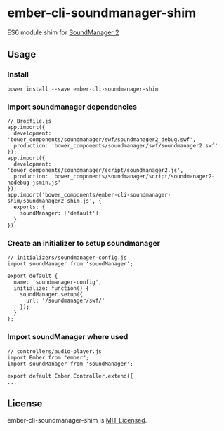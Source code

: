 ember-cli-soundmanager-shim
===========================

ES6 module shim for [SoundManager 2](https://github.com/scottschiller/SoundManager2)

## Usage

### Install
`bower install --save ember-cli-soundmanager-shim`

### Import soundmanager dependencies
```
// Brocfile.js
app.import({
  development: 'bower_components/soundmanager/swf/soundmanager2_debug.swf',
  production: 'bower_components/soundmanager/swf/soundmanager2.swf'
});
app.import({
  development: 'bower_components/soundmanager/script/soundmanager2.js',
  production: 'bower_components/soundmanager/script/soundmanager2-nodebug-jsmin.js'
});
app.import('bower_components/ember-cli-soundmanager-shim/soundmanager2-shim.js', {
  exports: {
    soundManager: ['default']
  }
});
```

### Create an initializer to setup soundmanager
```
// initializers/soundmanager-config.js
import soundManager from 'soundManager';

export default {
  name: 'soundmanager-config',
  initialize: function() {
    soundManager.setup({
      url: '/soundmanager/swf/'
    });
  }
};
```

### Import soundManager where used
```
// controllers/audio-player.js
import Ember from "ember";
import soundManager from 'soundManager';

export default Ember.Controller.extend({
...
```

License
-------

ember-cli-soundmanager-shim is [MIT Licensed](https://github.com/jfranz/ember-cli-soundmanager-shim/blob/master/README.md).
